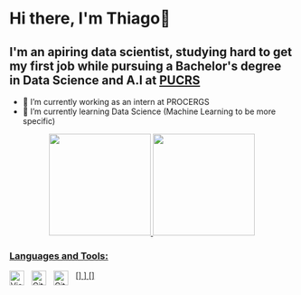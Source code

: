 # Hi there, I'm Thiago👋

## I'm an apiring data scientist, studying hard to get my first job while pursuing a Bachelor's degree in Data Science and A.I at [PUCRS]
- 🔭 I’m currently working as an intern at PROCERGS
- 🌱 I’m currently learning Data Science (Machine Learning to be more specific) 
<div align="center">
  <a href="https://github.com/macedoti13">
  <img height="180em" src="https://github-readme-stats.vercel.app/api?username=macedoti13&show_icons=true&theme=dracula&include_all_commits=true&count_private=true"/>
  <img height="180em" src="https://github-readme-stats.vercel.app/api/top-langs/?username=macedoti13&layout=compact&langs_count=7&theme=dracula"/>
</div>
  
### Languages and Tools:

[<img align="left" alt="Visual Studio Code" width="26px" src="https://cdn.jsdelivr.net/gh/devicons/devicon/icons/vscode/vscode-original.svg" style="padding-right:10px;" />]
<img align="left" alt="Git" width="26px" src="https://cdn.jsdelivr.net/gh/devicons/devicon/icons/git/git-original.svg" style="padding-right:10px;" />]
[<img align="left" alt="GitHub" width="26px" src="https://user-images.githubusercontent.com/3369400/139447912-e0f43f33-6d9f-45f8-be46-2df5bbc91289.png" style="padding-right:10px;" />]


[PUCRS]: https://www.pucrs.br/politecnica/curso/ciencia-de-dados/
